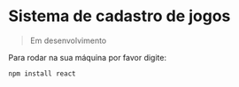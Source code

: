 <h1>Sistema de cadastro de jogos</h1>

> Em desenvolvimento

Para rodar na sua máquina por favor digite:

```
npm install react
```
